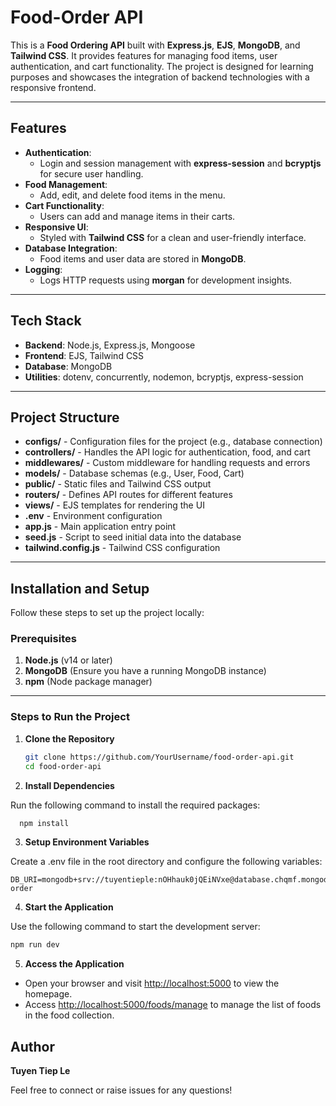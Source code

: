 # Food-Order API

This is a **Food Ordering API** built with **Express.js**, **EJS**, **MongoDB**, and **Tailwind CSS**. It provides features for managing food items, user authentication, and cart functionality. The project is designed for learning purposes and showcases the integration of backend technologies with a responsive frontend.

---

## Features

- **Authentication**:
  - Login and session management with **express-session** and **bcryptjs** for secure user handling.
- **Food Management**:
  - Add, edit, and delete food items in the menu.
- **Cart Functionality**:
  - Users can add and manage items in their carts.
- **Responsive UI**:
  - Styled with **Tailwind CSS** for a clean and user-friendly interface.
- **Database Integration**:
  - Food items and user data are stored in **MongoDB**.
- **Logging**:
  - Logs HTTP requests using **morgan** for development insights.

---

## Tech Stack

- **Backend**: Node.js, Express.js, Mongoose
- **Frontend**: EJS, Tailwind CSS
- **Database**: MongoDB
- **Utilities**: dotenv, concurrently, nodemon, bcryptjs, express-session

---

## Project Structure

- **configs/**         - Configuration files for the project (e.g., database connection)
- **controllers/**     - Handles the API logic for authentication, food, and cart
- **middlewares/**     - Custom middleware for handling requests and errors
- **models/**          - Database schemas (e.g., User, Food, Cart)
- **public/**          - Static files and Tailwind CSS output
- **routers/**         - Defines API routes for different features
- **views/**           - EJS templates for rendering the UI
- **.env**             - Environment configuration
- **app.js**           - Main application entry point
- **seed.js**          - Script to seed initial data into the database
- **tailwind.config.js** - Tailwind CSS configuration

---

## Installation and Setup

Follow these steps to set up the project locally:

### Prerequisites

1. **Node.js** (v14 or later)
2. **MongoDB** (Ensure you have a running MongoDB instance)
3. **npm** (Node package manager)

---

### Steps to Run the Project

1. **Clone the Repository**

   ```bash
   git clone https://github.com/YourUsername/food-order-api.git
   cd food-order-api
2. **Install Dependencies**

Run the following command to install the required packages:
  
  
```bash
  npm install
```


3. **Setup Environment Variables**

Create a .env file in the root directory and configure the following variables:

```env
DB_URI=mongodb+srv://tuyentieple:nOHhauk0jQEiNVxe@database.chqmf.mongodb.net/food-order
```
4. **Start the Application**

Use the following command to start the development server:

```bash
npm run dev
```

5. **Access the Application**
- Open your browser and visit [http://localhost:5000](http://localhost:5000) to view the homepage.
- Access [http://localhost:5000/foods/manage](http://localhost:5000/foods/manage) to manage the list of foods in the food collection.


## Author

**Tuyen Tiep Le**

Feel free to connect or raise issues for any questions!

